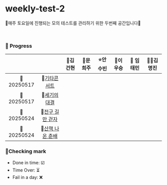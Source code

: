 # weekly-test-2
🍒매주 토요일에 진행되는 모의 테스트를 관리하기 위한 두번째 공간입니다🍒

<br>

### 🍒 Progress

|            |                                                                                                                        | 👑김건현 | 🐹문희주 | ⭐안수빈 | 💪이우승 | 👻 임태민 | 🐻‍❄️김명진 |
| :--------: | :---------------------------------------------------------------------------------------------------------------------: | :------: | :------: | :------: | :------: | :------: | :------------: |
| 📅20250517 |        📜[기타콘서트](https://www.acmicpc.net/problem/1497)        |       |       |       |       |       |       |
| 📅20250517 |        📜[세기의 대결](https://www.acmicpc.net/problem/33679)        |       |       |       |       |       |       |
| 📅20250524 |        📜[전구 길만 걷자](https://www.acmicpc.net/problem/17359)        |       |       |       |       |       |       |
| 📅20250524 |        📜[산책 나온 춘배](https://www.acmicpc.net/problem/30412)        |       |       |       |       |       |       |

### 🍒Checking mark

- Done in time: ☑️ <br>
- Time Over: ⏳ <br>
- Fail in a day: ❌ <br>

